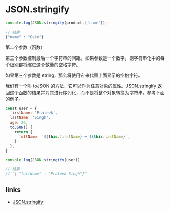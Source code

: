 # JSON.stringify

```js
console.log(JSON.stringify(product,['name']);

// 结果
{"name" : "Cake"}
```

第二个参数（函数）

第三个参数控制最后一个字符串的间距。如果参数是一个数字，则字符串化中的每个级别都将缩进这个数量的空格字符。

如果第三个参数是 string，那么将使用它来代替上面显示的空格字符。

我们有一个叫 toJSON 的方法，它可以作为任意对象的属性。JSON.stringify 返回这个函数的结果并对其进行序列化，而不是将整个对象转换为字符串。参考下面的例子。

```js
const user = {
  firstName: 'Prateek',
  lastName: 'Singh',
  age: 26,
  toJSON() {
    return {
      fullName: `${this.firstName} + ${this.lastName}`,
    }
  },
}

console.log(JSON.stringify(user))

// 结果
// "{ "fullName" : "Prateek Singh"}"
```

## links

- [JSON.stringify ](https://juejin.im/post/5e842da76fb9a03c854610c7#heading-5)
